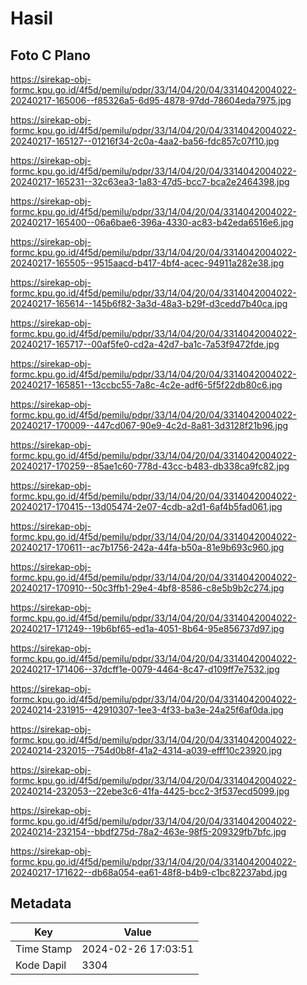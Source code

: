 # Hasil

## Foto C Plano

https://sirekap-obj-formc.kpu.go.id/4f5d/pemilu/pdpr/33/14/04/20/04/3314042004022-20240217-165006--f85326a5-6d95-4878-97dd-78604eda7975.jpg

https://sirekap-obj-formc.kpu.go.id/4f5d/pemilu/pdpr/33/14/04/20/04/3314042004022-20240217-165127--01216f34-2c0a-4aa2-ba56-fdc857c07f10.jpg

https://sirekap-obj-formc.kpu.go.id/4f5d/pemilu/pdpr/33/14/04/20/04/3314042004022-20240217-165231--32c63ea3-1a83-47d5-bcc7-bca2e2464398.jpg

https://sirekap-obj-formc.kpu.go.id/4f5d/pemilu/pdpr/33/14/04/20/04/3314042004022-20240217-165400--06a6bae6-396a-4330-ac83-b42eda6516e6.jpg

https://sirekap-obj-formc.kpu.go.id/4f5d/pemilu/pdpr/33/14/04/20/04/3314042004022-20240217-165505--9515aacd-b417-4bf4-acec-94911a282e38.jpg

https://sirekap-obj-formc.kpu.go.id/4f5d/pemilu/pdpr/33/14/04/20/04/3314042004022-20240217-165614--145b6f82-3a3d-48a3-b29f-d3cedd7b40ca.jpg

https://sirekap-obj-formc.kpu.go.id/4f5d/pemilu/pdpr/33/14/04/20/04/3314042004022-20240217-165717--00af5fe0-cd2a-42d7-ba1c-7a53f9472fde.jpg

https://sirekap-obj-formc.kpu.go.id/4f5d/pemilu/pdpr/33/14/04/20/04/3314042004022-20240217-165851--13ccbc55-7a8c-4c2e-adf6-5f5f22db80c6.jpg

https://sirekap-obj-formc.kpu.go.id/4f5d/pemilu/pdpr/33/14/04/20/04/3314042004022-20240217-170009--447cd067-90e9-4c2d-8a81-3d3128f21b96.jpg

https://sirekap-obj-formc.kpu.go.id/4f5d/pemilu/pdpr/33/14/04/20/04/3314042004022-20240217-170259--85ae1c60-778d-43cc-b483-db338ca9fc82.jpg

https://sirekap-obj-formc.kpu.go.id/4f5d/pemilu/pdpr/33/14/04/20/04/3314042004022-20240217-170415--13d05474-2e07-4cdb-a2d1-6af4b5fad061.jpg

https://sirekap-obj-formc.kpu.go.id/4f5d/pemilu/pdpr/33/14/04/20/04/3314042004022-20240217-170611--ac7b1756-242a-44fa-b50a-81e9b693c960.jpg

https://sirekap-obj-formc.kpu.go.id/4f5d/pemilu/pdpr/33/14/04/20/04/3314042004022-20240217-170910--50c3ffb1-29e4-4bf8-8586-c8e5b9b2c274.jpg

https://sirekap-obj-formc.kpu.go.id/4f5d/pemilu/pdpr/33/14/04/20/04/3314042004022-20240217-171249--19b6bf65-ed1a-4051-8b64-95e856737d97.jpg

https://sirekap-obj-formc.kpu.go.id/4f5d/pemilu/pdpr/33/14/04/20/04/3314042004022-20240217-171406--37dcff1e-0079-4464-8c47-d109ff7e7532.jpg

https://sirekap-obj-formc.kpu.go.id/4f5d/pemilu/pdpr/33/14/04/20/04/3314042004022-20240214-231915--42910307-1ee3-4f33-ba3e-24a25f6af0da.jpg

https://sirekap-obj-formc.kpu.go.id/4f5d/pemilu/pdpr/33/14/04/20/04/3314042004022-20240214-232015--754d0b8f-41a2-4314-a039-efff10c23920.jpg

https://sirekap-obj-formc.kpu.go.id/4f5d/pemilu/pdpr/33/14/04/20/04/3314042004022-20240214-232053--22ebe3c6-41fa-4425-bcc2-3f537ecd5099.jpg

https://sirekap-obj-formc.kpu.go.id/4f5d/pemilu/pdpr/33/14/04/20/04/3314042004022-20240214-232154--bbdf275d-78a2-463e-98f5-209329fb7bfc.jpg

https://sirekap-obj-formc.kpu.go.id/4f5d/pemilu/pdpr/33/14/04/20/04/3314042004022-20240217-171622--db68a054-ea61-48f8-b4b9-c1bc82237abd.jpg


## Metadata

| Key        | Value               |
| ---------- | ------------------- |
| Time Stamp | 2024-02-26 17:03:51 |
| Kode Dapil | 3304                |



